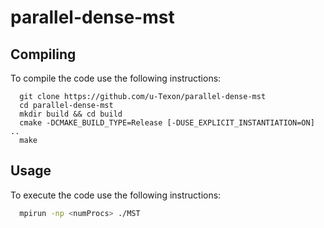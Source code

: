 # parallel-dense-mst



## Compiling

To compile the code use the following instructions:
```
  git clone https://github.com/u-Texon/parallel-dense-mst
  cd parallel-dense-mst
  mkdir build && cd build
  cmake -DCMAKE_BUILD_TYPE=Release [-DUSE_EXPLICIT_INSTANTIATION=ON] ..
  make
```

## Usage

To execute the code use the following instructions:

```sh
  mpirun -np <numProcs> ./MST 
```
